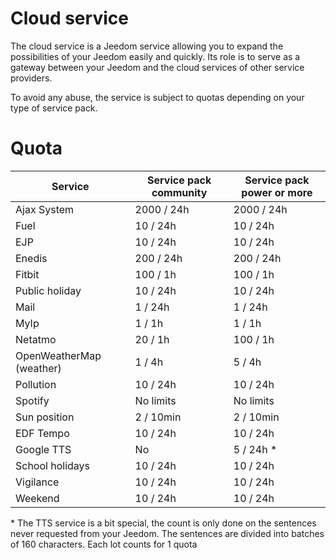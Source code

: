 # Cloud service

The cloud service is a Jeedom service allowing you to expand the possibilities of your Jeedom easily and quickly. Its role is to serve as a gateway between your Jeedom and the cloud services of other service providers.

To avoid any abuse, the service is subject to quotas depending on your type of service pack.

# Quota 

| Service | Service pack community | Service pack power or more |
| ------- | ---------------------- | -------------------------- |
| Ajax System | 2000 / 24h           |  2000 / 24h                  |
| Fuel   | 10 / 24h             |  10 / 24h                    |
| EJP         | 10 / 24h             |  10 / 24h                    |
| Enedis      | 200 / 24h            |  200 / 24h                   |
| Fitbit      | 100 / 1h             |  100 / 1h                    |
| Public holiday  | 10 / 24h             |  10 / 24h                    |
| Mail        | 1 / 24h              |  1 / 24h                     |
| MyIp        | 1 / 1h               |  1 / 1h                      |
| Netatmo     | 20 / 1h              |  100 / 1h                    |
| OpenWeatherMap (weather)    | 1 / 4h |  5 / 4h                      |
| Pollution   | 10 / 24h             |  10 / 24h                    |
| Spotify     | No limits      |  No limits             |
| Sun position   | 2 / 10min   |  2 / 10min                   |
| EDF Tempo   | 10 / 24h             |  10 / 24h                    |
| Google TTS  | No              |  5 / 24h \*                   |
| School holidays  | 10 / 24h       |  10 / 24h                    |
| Vigilance   | 10 / 24h             |  10 / 24h                    |
| Weekend     | 10 / 24h             |  10 / 24h                    |



\* The TTS service is a bit special, the count is only done on the sentences never requested from your Jeedom. The sentences are divided into batches of 160 characters. Each lot counts for 1 quota
